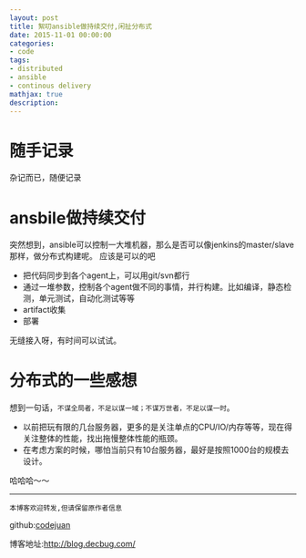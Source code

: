 ```yaml
---
layout: post
title: 絮叨ansible做持续交付,闲扯分布式
date: 2015-11-01 00:00:00
categories:
- code
tags: 
- distributed
- ansible
- continous delivery
mathjax: true
description: 
---
```



# 随手记录

杂记而已，随便记录


# ansbile做持续交付

突然想到，ansible可以控制一大堆机器，那么是否可以像jenkins的master/slave那样，做分布式构建呢。
应该是可以的吧
- 把代码同步到各个agent上，可以用git/svn都行
- 通过一堆参数，控制各个agent做不同的事情，并行构建。比如编译，静态检测，单元测试，自动化测试等等
- artifact收集
- 部署

无缝接入呀，有时间可以试试。

# 分布式的一些感想

想到一句话，`不谋全局者，不足以谋一域；不谋万世者，不足以谋一时`。
- 以前把玩有限的几台服务器，更多的是关注单点的CPU/IO/内存等等，现在得关注整体的性能，找出拖慢整体性能的瓶颈。
- 在考虑方案的时候，哪怕当前只有10台服务器，最好是按照1000台的规模去设计。

哈哈哈～～

-----------------------

`本博客欢迎转发,但请保留原作者信息`

github:[codejuan](https://github.com/CodeJuan)

博客地址:http://blog.decbug.com/
